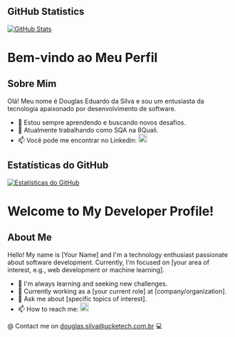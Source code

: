 ## GitHub Statistics
[![GitHub Stats](https://github-readme-stats.vercel.app/api?username=Bansshe)](https://github.com/Bansshe)

# Bem-vindo ao Meu Perfil

## Sobre Mim
Olá! Meu nome é Douglas Eduardo da Silva e sou um entusiasta da tecnologia apaixonado por desenvolvimento de software.

- 🌱 Estou sempre aprendendo e buscando novos desafios.
- 💼 Atualmente trabalhando como SQA na 8Quali.
- 📫 Você pode me encontrar no Linkedin: <a href="https://www.linkedin.com/in/bansshe/" target="_blank"><img style="width: 20px;" src="https://cdn-icons-png.flaticon.com/512/179/179330.png" target="_blank"></a> 

## Estatísticas do GitHub
[![Estatísticas do GitHub](https://github-readme-stats.vercel.app/api?username=seu_nome_de_usuario)](https://github.com/seu_nome_de_usuario)

# Welcome to My Developer Profile!

## About Me
Hello! My name is [Your Name] and I'm a technology enthusiast passionate about software development. Currently, I'm focused on [your area of interest, e.g., web development or machine learning].

- 🌱 I'm always learning and seeking new challenges.
- 💼 Currently working as a [your current role] at [company/organization].
- 💬 Ask me about [specific topics of interest].
- 📫 How to reach me: <a href="https://www.linkedin.com/in/bansshe/" target="_blank"><img style="width: 20px;" src="https://cdn-icons-png.flaticon.com/512/179/179330.png" target="_blank"></a>

@ Contact me on douglas.silva@ucketech.com.br 💻
